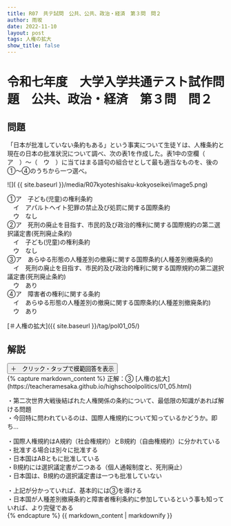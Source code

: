```yaml
---
title: R07　共テ試問　公共、公共、政治・経済　第３問　問２
author: 雨坂
date: 2022-11-10
layout: post
tags: 人権の拡大
show_title: false
---
```

  
# 令和七年度　大学入学共通テスト試作問題　公共、政治・経済　第３問　問２  

## 問題  
「日本が批准していない条約もある」という事実について生徒Ｙは、人権条約と現在の日本の批准状況について調べ、次の表1を作成した。表1中の空欄（　ア　）～（　ウ　）に当てはまる語句の組合せとして最も適当なものを、後の①～④のうちから一つ選べ。  
  
![]( {{ site.baseurl }}/media/R07kyoteshisaku-kokyoseikei/image5.png)  
  
①ア　子ども(児童)の権利条約  
　イ　アパルトヘイト犯罪の禁止及び処罰に関する国際条約  
　ウ　なし  
②ア　死刑の廃止を目指す、市民的及び政治的権利に関する国際規約の第二選択議定書(死刑廃止条約)  
　イ　子ども(児童)の権利条約  
　ウ　なし  
③ア　あらゆる形態の人種差別の撤廃に関する国際条約(人種差別撤廃条約)  
　イ　死刑の廃止を目指す、市民的及び政治的権利に関する国際規約の第二選択議定書(死刑廃止条約)  
　ウ　あり  
④ア　障害者の権利に関する条約  
　イ　あらゆる形態の人種差別の撤廃に関する国際条約(人種差別撤廃条約)  
　ウ　あり  
  
[＃人権の拡大]({{ site.baseurl }}/tag/pol01_05/)  
  
## 解説  
<div class="collapsible">
  <button class="collapsible-button">＋　クリック・タップで模範回答を表示</button>
  <div class="collapsible-content">
    {% capture markdown_content %}
正解：③  
[人権の拡大](https://teacheramesaka.github.io/highschoolpolitics/01_05.html)
  
・第二次世界大戦後結ばれた人権関係の条約について、最低限の知識があれば解ける問題  
・今回特に問われているのは、国際人権規約について知っているかどうか。即ち…  
  
・国際人権規約はA規約（社会権規約）とB規約（自由権規約）に分かれている  
・批准する場合は別々に批准する  
・日本国はABともに批准している  
・B規約には選択議定書が二つある（個人通報制度と、死刑廃止）  
・日本国は、B規約の選択議定書は一つも批准していない  
  
・上記が分かっていれば、基本的には③を導ける  
・日本国が人種差別撤廃条約と障害者権利条約に参加しているという事も知っていれば、より完璧である  
    {% endcapture %}
    {{ markdown_content | markdownify }}
  </div>
</div>
